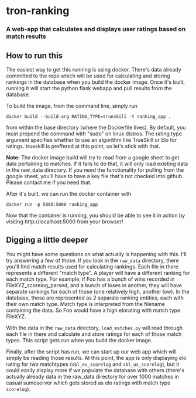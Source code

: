 # tron-ranking
### A web-app that calculates and displays user ratings based on match results

## How to run this
The easiest way to get this running is using docker. There's data already committed to the repo which will be used for calculating and storing rankings in the database when you build the docker image. Once it's built, running it will start the python flask webapp and pull results from the database. 

To build the image, from the command line, simply run 
```
docker build --build-arg RATING_TYPE=trueskill -t ranking_app .
```

from within the base directory (where the Dockerfile lives). By default, you must prepend the command with "sudo" on linux distros. The rating type argument specifies whether to use an algorithm like TrueSkill or Elo for ratings. trueskill is preffered at this point, so let's stick with that. 

**Note:** The docker image build will try to read from a google sheet to get data pertaining to matches. If it fails to do that, it will only load existing data in the raw_data directory. If you need the functionality for pulling from the google sheet, you'll have to have a key file that's not checked into github. Please contact me if you need that.  

After it's built, we can run the docker container with
```
docker run -p 5000:5000 ranking_app
```

Now that the container is running, you should be able to see it in action by visiting http://localhost:5000 from your browser!

## Digging a little deeper

You might have some questions on what actually is happening with this. I'll try answering a few of those. If you look in the `raw_data` directory, there you'll find match results used for calculating rankings. Each file in there represents a different "match type". A player will have a different ranking for each match type. For example, if Foo has a bunch of wins recorded in FileXYZ_scorelog_parsed, and a bunch of loses in another, they will have separate rankings for each of those (one relatively high, another low). In the database, those are represented as 2 separate ranking entities, each with their own match type. Match type is interpreted from the filename containing the data. So Foo would have a high elorating with match type FileXYZ. 

With the data in the `raw_data` directory, `load_matches.py` will read through each file in there and calculate and store ratings for each of those match types. This script gets run when you build the docker image. 

Finally, after the script has run, we can start up our web app which will simply be reading those results. At this point, the app is only displaying elo rating for two matchtypes (`sbl_eu_scorelog` and `sbl_us_scorelog`), but it could easily display more if we populate the database with others (there's actually already data in the raw_data directory for over 1000 matches in casual sumoserver which gets stored as elo ratings with match type `scorelog`). 

